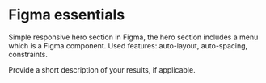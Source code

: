 # Figma essentials

Simple responsive hero section in Figma, the hero section includes a menu which is a Figma component.
Used features: auto-layout, auto-spacing, constraints.

Provide a short description of your results, if applicable.
